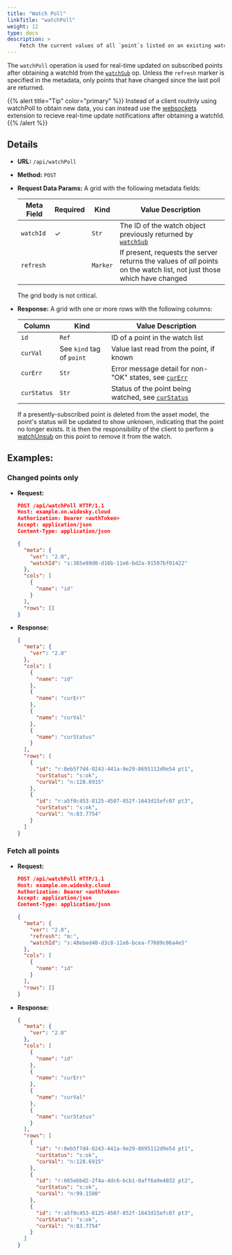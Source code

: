 ```yaml
---
title: "Watch Poll"
linkTitle: "watchPoll"
weight: 12
type: docs
description: >
    Fetch the current values of all `point`s listed on an existing watch list.
---
```


The `watchPoll` operation is used for real-time updated on subscribed points after obtaining a watchId from the [`watchSub`](../watchsub) op. Unless the `refresh` marker is specified in the metadata, only points that have changed since the last poll are returned.


{{% alert title="Tip"  color="primary" %}}
Instead of a client routinly using watchPoll to obtain new data, you can instead use the [websockets](../../websocket) extension to recieve real-time update notifications after obtaining a watchId.
{{% /alert %}}

## Details

- **URL:** `/api/watchPoll`

- **Method:** `POST`

- **Request Data Params:** A grid with the following metadata fields:

  |Meta Field|Required|Kind|Value Description|
  |------|----|-|-----------|
  |`watchId`|✓|`Str`|The ID of the watch object previously returned by [`watchSub`](../watchsub)|
  |`refresh`||`Marker`|If present, requests the server returns the values of *all* points on the watch list, not just those which have changed|

  The grid body is not critical.

- **Response:** A grid with one or more rows with the following columns:

  |Column|Kind|Value Description|
  |------|----|-----------|
  |`id`|`Ref`|ID of a point in the watch list|
  |`curVal`|See `kind` tag of `point`|Value last read from the point, if known|
  |`curErr`|`Str`|Error message detail for non-"OK" states, see [`curErr`](https://www.project-haystack.org/tag/curErr)|
  |`curStatus`|`Str`|Status of the point being watched, see [`curStatus`](https://www.project-haystack.org/tag/curStatus)|

  If a presently-subscribed point is deleted from the asset model, the point's status will be updated to show unknown, indicating that the point no longer exists.  It is then the responsibility of the client to perform a [watchUnsub](../watchunsub) on this point to remove it from the watch.

## Examples:

### Changed points only


- **Request:**
  ```json
  POST /api/watchPoll HTTP/1.1
  Host: example.on.widesky.cloud
  Authorization: Bearer <authToken>
  Accept: application/json
  Content-Type: application/json

  {
    "meta": {
      "ver": "2.0",
      "watchId": "s:365e89d0-d16b-11e6-bd2a-91507bf01422"
    },
    "cols": [
      {
        "name": "id"
      }
    ],
    "rows": []
  }
  ```
- **Response:**
  ```json
  {
    "meta": {
      "ver": "2.0"
    },
    "cols": [
      {
        "name": "id"
      },
      {
        "name": "curErr"
      },
      {
        "name": "curVal"
      },
      {
        "name": "curStatus"
      }
    ],
    "rows": [
      {
        "id": "r:0eb5f7d4-0243-441a-9e29-8695112d9e54 pt1",
        "curStatus": "s:ok",
        "curVal": "n:128.6915"
      },
      {
        "id": "r:a5f0c453-8125-4507-852f-1643d15efc07 pt3",
        "curStatus": "s:ok",
        "curVal": "n:83.7754"
      }
    ]
  }
  ```
### Fetch all points
- **Request:**
  ```json
  POST /api/watchPoll HTTP/1.1
  Host: example.on.widesky.cloud
  Authorization: Bearer <authToken>
  Accept: application/json
  Content-Type: application/json

  {
    "meta": {
      "ver": "2.0",
      "refresh": "m:",
      "watchId": "s:48ebed40-d3c8-11e6-bcea-f7689c06a4e5"
    },
    "cols": [
      {
        "name": "id"
      }
    ],
    "rows": []
  }
  ```

- **Response:**
  ```json
  {
    "meta": {
      "ver": "2.0"
    },
    "cols": [
      {
        "name": "id"
      },
      {
        "name": "curErr"
      },
      {
        "name": "curVal"
      },
      {
        "name": "curStatus"
      }
    ],
    "rows": [
      {
        "id": "r:0eb5f7d4-0243-441a-9e29-8695112d9e54 pt1",
        "curStatus": "s:ok",
        "curVal": "n:128.6915"
      },
      {
        "id": "r:665ebbd2-2f4a-4dc6-bcb1-0aff6a9e4032 pt2",
        "curStatus": "s:ok",
        "curVal": "n:99.1500"
      },
      {
        "id": "r:a5f0c453-8125-4507-852f-1643d15efc07 pt3",
        "curStatus": "s:ok",
        "curVal": "n:83.7754"
      }
    ]
  }
  ```
